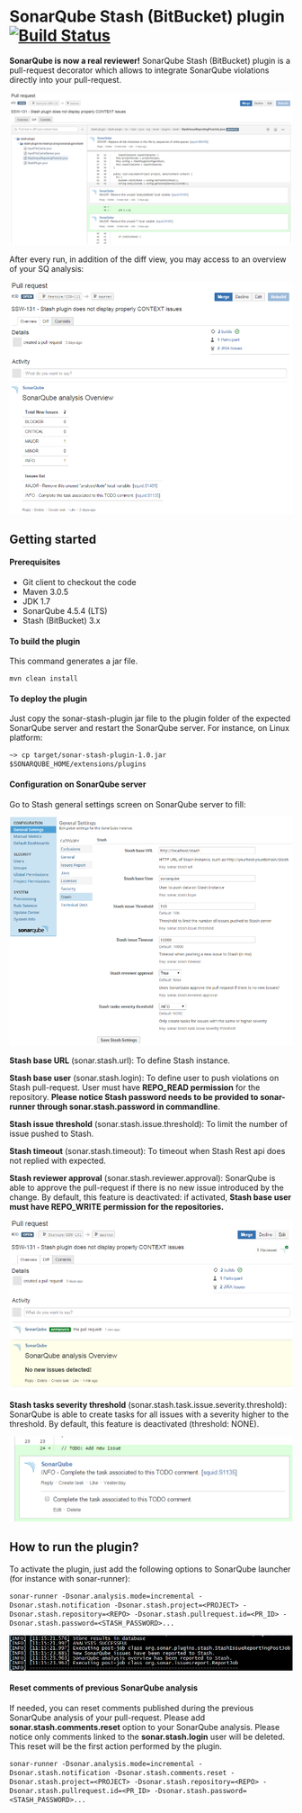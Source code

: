 # SonarQube Stash (BitBucket) plugin [![Build Status](https://travis-ci.org/AmadeusITGroup/sonar-stash.svg)](https://travis-ci.org/AmadeusITGroup/sonar-stash)

**SonarQube is now a real reviewer!**
SonarQube Stash (BitBucket) plugin is a pull-request decorator which allows to integrate SonarQube violations directly into your pull-request.

![Screenshot SonarQube plugin](resources/Stash-plugin-issues.PNG)

After every run, in addition of the diff view, you may access to an overview of your SQ analysis:

![Screenshot SonarQube plugin](resources/Stash-plugin-overview.PNG)


## Getting started

#### Prerequisites
- Git client to checkout the code
- Maven 3.0.5
- JDK 1.7
- SonarQube 4.5.4 (LTS)
- Stash (BitBucket) 3.x

#### To build the plugin
This command generates a jar file.
```
mvn clean install
```

#### To deploy the plugin
Just copy the sonar-stash-plugin jar file to the plugin folder of the expected SonarQube server and restart the SonarQube server. For instance, on Linux platform:
```
~> cp target/sonar-stash-plugin-1.0.jar $SONARQUBE_HOME/extensions/plugins
```

#### Configuration on SonarQube server
Go to Stash general settings screen on SonarQube server to fill:

![Screenshot SonarQube plugin](resources/Sonar-plugin-configuration.PNG)

**Stash base URL** (sonar.stash.url): To define Stash instance.

**Stash base user** (sonar.stash.login): To define user to push violations on Stash pull-request. User must have **REPO_READ permission** for the repository. **Please notice Stash password needs to be provided to sonar-runner through sonar.stash.password in commandline**.

**Stash issue threshold** (sonar.stash.issue.threshold): To limit the number of issue pushed to Stash.

**Stash timeout** (sonar.stash.timeout): To timeout when Stash Rest api does not replied with expected.

**Stash reviewer approval** (sonar.stash.reviewer.approval): SonarQube is able to approve the pull-request if there is no new issue introduced by the change. By default, this feature is deactivated: if activated, **Stash base user must have REPO_WRITE permission for the repositories.** 

![Screenshot SonarQube plugin](resources/Sonar-plugin-approver.PNG)

**Stash tasks severity threshold** (sonar.stash.task.issue.severity.threshold): SonarQube is able to create tasks for all issues with a severity higher to the threshold. By default, this feature is deactivated (threshold: NONE). 

![Screenshot SonarQube plugin](resources/Stash-plugin-task.PNG)

## How to run the plugin?

To activate the plugin, just add the following options to SonarQube launcher (for instance with sonar-runner):
```
sonar-runner -Dsonar.analysis.mode=incremental -Dsonar.stash.notification -Dsonar.stash.project=<PROJECT> -Dsonar.stash.repository=<REPO> -Dsonar.stash.pullrequest.id=<PR_ID> -Dsonar.stash.password=<STASH_PASSWORD>...
```

![Screenshot SonarQube plugin](resources/Stash-plugin-logs.PNG)

#### Reset comments of previous SonarQube analysis

If needed, you can reset comments published during the previous SonarQube analysis of your pull-request. Please add **sonar.stash.comments.reset** option to your SonarQube analysis. Please notice only comments linked to the **sonar.stash.login** user will be deleted. This reset will be the first action performed by the plugin.
 ```
sonar-runner -Dsonar.analysis.mode=incremental -Dsonar.stash.notification -Dsonar.stash.comments.reset -Dsonar.stash.project=<PROJECT> -Dsonar.stash.repository=<REPO> -Dsonar.stash.pullrequest.id=<PR_ID> -Dsonar.stash.password=<STASH_PASSWORD>...
```

